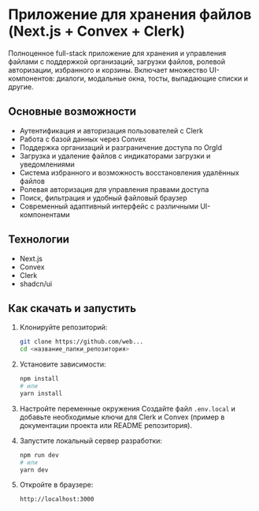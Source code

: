 # Приложение для хранения файлов (Next.js + Convex + Clerk)

Полноценное full-stack приложение для хранения и управления файлами с поддержкой организаций, загрузки файлов, ролевой авторизации, избранного и корзины. Включает множество UI-компонентов: диалоги, модальные окна, тосты, выпадающие списки и другие.

## Основные возможности

* Аутентификация и авторизация пользователей с Clerk
* Работа с базой данных через Convex
* Поддержка организаций и разграничение доступа по OrgId
* Загрузка и удаление файлов с индикаторами загрузки и уведомлениями
* Система избранного и возможность восстановления удалённых файлов
* Ролевая авторизация для управления правами доступа
* Поиск, фильтрация и удобный файловый браузер
* Современный адаптивный интерфейс с различными UI-компонентами

## Технологии

* Next.js
* Convex
* Clerk
* shadcn/ui

## Как скачать и запустить

1. Клонируйте репозиторий:

   ```bash
   git clone https://github.com/web...
   cd <название_папки_репозитория>
   ```

2. Установите зависимости:

   ```bash
   npm install
   # или
   yarn install
   ```

3. Настройте переменные окружения
   Создайте файл `.env.local` и добавьте необходимые ключи для Clerk и Convex (пример в документации проекта или README репозитория).

4. Запустите локальный сервер разработки:

   ```bash
   npm run dev
   # или
   yarn dev
   ```

5. Откройте в браузере:

   ```
   http://localhost:3000
   ```

